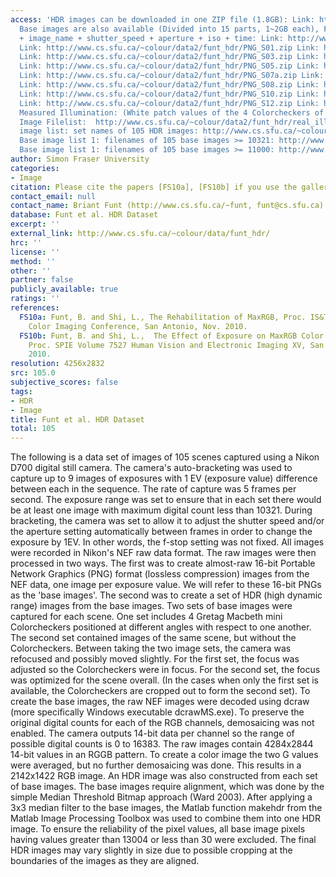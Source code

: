 ```yaml
---
access: 'HDR images can be downloaded in one ZIP file (1.8GB): Link: http://www.cs.sfu.ca/~colour/data2/funt_hdr/HDR.zip
  Base images are also available (Divided into 15 parts, 1~2GB each), File Name: set_name
  + image_name + shutter_speed + aperture + iso + time: Link: http://www.cs.sfu.ca/~colour/data2/funt_hdr/PNG_S00.zip
  Link: http://www.cs.sfu.ca/~colour/data2/funt_hdr/PNG_S01.zip Link: http://www.cs.sfu.ca/~colour/data2/funt_hdr/PNG_S02.zip
  Link: http://www.cs.sfu.ca/~colour/data2/funt_hdr/PNG_S03.zip Link: http://www.cs.sfu.ca/~colour/data2/funt_hdr/PNG_S04.zip
  Link: http://www.cs.sfu.ca/~colour/data2/funt_hdr/PNG_S05.zip Link: http://www.cs.sfu.ca/~colour/data2/funt_hdr/PNG_S06.zip
  Link: http://www.cs.sfu.ca/~colour/data2/funt_hdr/PNG_S07a.zip Link: http://www.cs.sfu.ca/~colour/data2/funt_hdr/PNG_S07b.zip
  Link: http://www.cs.sfu.ca/~colour/data2/funt_hdr/PNG_S08.zip Link: http://www.cs.sfu.ca/~colour/data2/funt_hdr/PNG_S09.zip
  Link: http://www.cs.sfu.ca/~colour/data2/funt_hdr/PNG_S10.zip Link: http://www.cs.sfu.ca/~colour/data2/funt_hdr/PNG_S11.zip
  Link: http://www.cs.sfu.ca/~colour/data2/funt_hdr/PNG_S12.zip Link: http://www.cs.sfu.ca/~colour/data2/funt_hdr/PNG_S13.zip
  Measured Illumination: (White patch values of the 4 Colorcheckers of each set):
  Image Filelist:  http://www.cs.sfu.ca/~colour/data2/funt_hdr/real_illum.zip HDR
  image list: set names of 105 HDR images: http://www.cs.sfu.ca/~colour/data2/funt_hdr/Filelist_hdr.txt
  Base image list 1: filenames of 105 base images >= 10321: http://www.cs.sfu.ca/~colour/data2/funt_hdr/Filelist_base_unsaturated_10321_med5x5.txt
  Base image list 1: filenames of 105 base images >= 11000: http://www.cs.sfu.ca/~colour/data2/funt_hdr/Filelist_base_unsaturated_11000_med5x5.txt'
author: Simon Fraser University
categories:
- Image
citation: Please cite the papers [FS10a], [FS10b] if you use the gallery.
contact_email: null
contact_name: Briant Funt (http://www.cs.sfu.ca/~funt, funt@cs.sfu.ca)
database: Funt et al. HDR Dataset
excerpt: ''
external_link: http://www.cs.sfu.ca/~colour/data/funt_hdr/
hrc: ''
license: ''
method: ''
other: ''
partner: false
publicly_available: true
ratings: ''
references:
  FS10a: Funt, B. and Shi, L., The Rehabilitation of MaxRGB, Proc. IS&T Eighteenth
    Color Imaging Conference, San Antonio, Nov. 2010.
  FS10b: Funt, B. and Shi, L.,  The Effect of Exposure on MaxRGB Color Constancy,
    Proc. SPIE Volume 7527 Human Vision and Electronic Imaging XV, San Jose, Jan.
    2010.
resolution: 4256x2832
src: 105.0
subjective_scores: false
tags:
- HDR
- Image
title: Funt et al. HDR Dataset
total: 105
---
```


The following is a data set of images of 105 scenes captured using a Nikon D700 digital still camera. The camera's auto-bracketing was used to capture up to 9 images of exposures with 1 EV (exposure value) difference between each in the sequence. The rate of capture was 5 frames per second. The exposure range was set to ensure that in each set there would be at least one image with maximum digital count less than 10321. During bracketing, the camera was set to allow it to adjust the shutter speed and/or the aperture setting automatically between frames in order to change the exposure by 1EV. In other words, the f-stop setting was not fixed. All images were recorded in Nikon's NEF raw data format. The raw images were then processed in two ways. The first was to create almost-raw 16-bit Portable Network Graphics (PNG) format (lossless compression) images from the NEF data, one image per exposure value. We will refer to these 16-bit PNGs as the 'base images'. The second was to create a set of HDR (high dynamic range) images from the base images. Two sets of base images were captured for each scene. One set includes 4 Gretag Macbeth mini Colorcheckers positioned at different angles with respect to one another. The second set contained images of the same scene, but without the Colorcheckers. Between taking the two image sets, the camera was refocused and possibly moved slightly. For the first set, the focus was adjusted so the Colorcheckers were in focus. For the second set, the focus was optimized for the scene overall. (In the cases when only the first set is available, the Colorcheckers are cropped out to form the second set). To create the base images, the raw NEF images were decoded using dcraw (more specifically Windows executable dcrawMS.exe). To preserve the original digital counts for each of the RGB channels, demosaicing was not enabled. The camera outputs 14-bit data per channel so the range of possible digital counts is 0 to 16383. The raw images contain 4284x2844 14-bit values in an RGGB pattern. To create a color image the two G values were averaged, but no further demosaicing was done. This results in a 2142x1422 RGB image. An HDR image was also constructed from each set of base images. The base images require alignment, which was done by the simple Median Threshold Bitmap approach (Ward 2003). After applying a 3x3 median filter to the base images, the Matlab function makehdr from the Matlab Image Processing Toolbox was used to combine them into one HDR image. To ensure the reliability of the pixel values, all base image pixels having values greater than 13004 or less than 30 were excluded. The final HDR images may vary slightly in size due to possible cropping at the boundaries of the images as they are aligned.